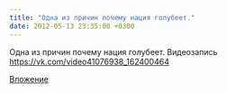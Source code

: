 ```yaml
---
title: "Одна из причин почему нация голубеет."
date: 2012-05-13 23:35:00 +0300
---
```


Одна из причин почему нация голубеет.
Видеозапись
https://vk.com/video41076938_162400464

[Вложение](https://vk.com/video41076938_162400464)
